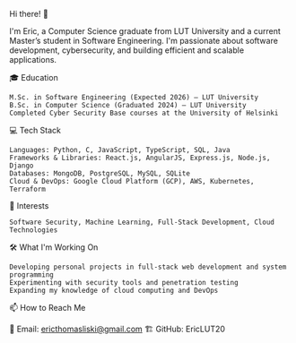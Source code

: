Hi there! 👋

I'm Eric, a Computer Science graduate from LUT University and a current Master’s student in Software Engineering. I'm passionate about software development, cybersecurity, and building efficient and scalable applications.

🎓 Education

    M.Sc. in Software Engineering (Expected 2026) – LUT University
    B.Sc. in Computer Science (Graduated 2024) – LUT University
    Completed Cyber Security Base courses at the University of Helsinki

💻 Tech Stack

    Languages: Python, C, JavaScript, TypeScript, SQL, Java
    Frameworks & Libraries: React.js, AngularJS, Express.js, Node.js, Django
    Databases: MongoDB, PostgreSQL, MySQL, SQLite
    Cloud & DevOps: Google Cloud Platform (GCP), AWS, Kubernetes, Terraform

🔐 Interests

    Software Security, Machine Learning, Full-Stack Development, Cloud Technologies

🛠️ What I'm Working On

    Developing personal projects in full-stack web development and system programming
    Experimenting with security tools and penetration testing
    Expanding my knowledge of cloud computing and DevOps

📫 How to Reach Me

📧 Email: ericthomasliski@gmail.com
🏗️ GitHub: EricLUT20
